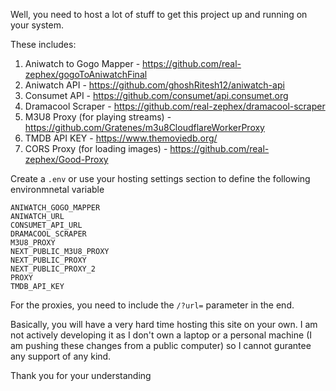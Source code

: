 Well, you need to host a lot of stuff to get this project up and running on your system.

These includes:
1. Aniwatch to Gogo Mapper - https://github.com/real-zephex/gogoToAniwatchFinal
2. Aniwatch API - https://github.com/ghoshRitesh12/aniwatch-api
3. Consumet API - https://github.com/consumet/api.consumet.org
4. Dramacool Scraper - https://github.com/real-zephex/dramacool-scraper
5. M3U8 Proxy (for playing streams) - https://github.com/Gratenes/m3u8CloudflareWorkerProxy
6. TMDB API KEY - https://www.themoviedb.org/
7. CORS Proxy (for loading images) - https://github.com/real-zephex/Good-Proxy

Create a `.env` or use your hosting settings section to define the following environmnetal variable

```
ANIWATCH_GOGO_MAPPER
ANIWATCH_URL
CONSUMET_API_URL
DRAMACOOL_SCRAPER
M3U8_PROXY
NEXT_PUBLIC_M3U8_PROXY
NEXT_PUBLIC_PROXY
NEXT_PUBLIC_PROXY_2
PROXY
TMDB_API_KEY
```

For the proxies, you need to include the `/?url=` parameter in the end.

Basically, you will have a very hard time hosting this site on your own. I am not actively developing it as I don't own a laptop or a personal machine (I am pushing these changes from a public computer) so I cannot gurantee any support of any kind. 

Thank you for your understanding
